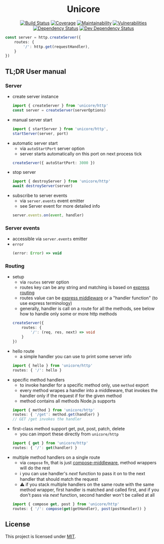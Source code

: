 <div align="center">


# Unicore
[![Build Status](https://img.shields.io/travis/com/AckeeCZ/unicore/master.svg?style=flat-square)](https://travis-ci.com/AckeeCZ/unicore)
[![Coverage](https://img.shields.io/codecov/c/github/AckeeCZ/unicore?style=flat-square)](https://codecov.io/gh/AckeeCZ/unicore)
[![Maintainability](https://img.shields.io/codeclimate/maintainability/AckeeCZ/unicore.svg?style=flat-square)](https://codeclimate.com/github/AckeeCZ/unicore)
[![Vulnerabilities](https://img.shields.io/snyk/vulnerabilities/github/AckeeCZ/unicore.svg?style=flat-square)](https://snyk.io/test/github/AckeeCZ/unicore?targetFile=package.json)
[![Dependency Status](https://img.shields.io/david/AckeeCZ/unicore.svg?style=flat-square)](https://david-dm.org/AckeeCZ/unicore)
[![Dev Dependency Status](https://img.shields.io/david/dev/AckeeCZ/unicore.svg?style=flat-square)](https://david-dm.org/AckeeCZ/unicore?type=dev)
</div>

```ts
const server = http.createServer({
    routes: {
        '/': http.get(requestHandler),
    }
})
```

## TL;DR User manual

### Server

- create server instance
    ```ts
    import { createServer } from 'unicore/http'
    const server = createServer(serverOptions)
    ```
- manual server start
    ```ts
    import { startServer } from 'unicore/http',
    startServer(server, port)
    ```
- automatic server start
    - via `autoStartPort` server option
    - server starts automatically on this port on next process tick
    ```ts
    createServer({ autoStartPort: 3000 })
    ```
- stop server 
    ```ts
    import { destroyServer } from 'unicore/http'
    await destroyServer(server)
    ```
- subscribe to server events
    - via `server.events` event emitter
    - see Server event for more detailed info
    ```ts
    server.events.on(event, handler)
    ```
### Server events
- accessible via `server.events` emitter
- `error`
    ```ts
    (error: Error) => void
    ```
### Routing

- setup
    - via `routes` server option
    - routes key can be any string and matching is based on [express routing](https://expressjs.com/en/guide/routing.html)
    - routes value can be [express middleware](https://expressjs.com/en/guide/using-middleware.html) or a "handler function" (to use express terminology)
    - generally, handler is call on a route for all the methods, see below how to handle only some or more http methods
    ```ts
    createServer({
        routes: {
            '/': (req, res, next) => void
        }
    })
    ```
- hello route
    - a simple handler you can use to print some server info 
    ```ts
    import { hello } from 'unicore/http'
    routes: { '/': hello }
    ```
- specific method handlers
    - to invoke handler for a specific method only, use `method` export
    - every method wrapes a handler into a middleware, that invokes the handler only if the request if for the given method
    - method contains all methods Node.js supports
    ```ts
    import { method } from 'unicore/http'
    routes: { '/get': method.get(handler) }
    // GET /get invokes the handler
    ```
- first-class method support get, put, post, patch, delete
    - you can import these directly from `unicore/http`
    ```ts
    import { get } from 'unicore/http'
    routes: { '/': get(handler) }
    ```
- multiple method handlers on a single route
    - via `compose` fn, that is just [compose-middleware](https://github.com/blakeembrey/compose-middleware), method wrappers will do the rest
    - ℹ️ you can use handler's _next_ function to pass it on to the next handler that should match the request
    - ⚠️ if you stack multiple handlers on the same route with the same method wrapper, first handler is matched and called first, and if you don't pass via _next_ function, second handler won't be called at all
    ```ts
    import { compose get, post } from 'unicore/http'
    routes: { '/': compose(get(getHandler), post(postHandler)) }
    ```
## License

This project is licensed under [MIT](./LICENSE).
